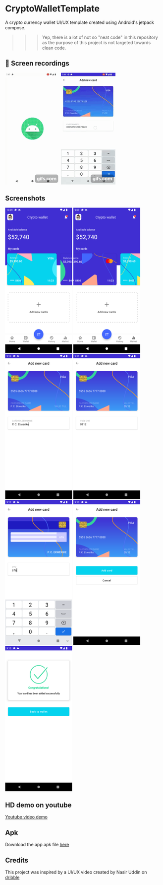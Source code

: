 # CryptoWalletTemplate
A crypto currency wallet UI/UX template created using Android's jetpack compose.

>>>Yep, there is a lot of not so "neat code" in this repository as the purpose of this project is not targeted towards clean code.

## 🎥 Screen recordings
![demo](./crypto.gif) ![demotwo](./crypto2.gif)

## Screenshots 
<img src="https://github.com/Pekwerike/CryptoWalletTemplate/blob/master/crypto9.png" width="216" height="468"> <img src="https://github.com/Pekwerike/CryptoWalletTemplate/blob/master/crypto1.png" width="216" height="468">   <img src="https://github.com/Pekwerike/CryptoWalletTemplate/blob/master/crypto2.png" width="216" height="468">
<img src="https://github.com/Pekwerike/CryptoWalletTemplate/blob/master/crypto3.png" width="216" height="468">   <img src="https://github.com/Pekwerike/CryptoWalletTemplate/blob/master/crypto5.png" width="216" height="468">
<img src="https://github.com/Pekwerike/CryptoWalletTemplate/blob/master/crypto6.png" width="216" height="468">   <img src="https://github.com/Pekwerike/CryptoWalletTemplate/blob/master/crypto7.png" width="216" height="468">

## HD demo on youtube
[Youtube video demo](https://youtu.be/9YgSU6bqmWw)

## Apk 
Download the app apk file [here](https://github.com/Pekwerike/CryptoWalletTemplate/raw/master/app-debug.apk)

## Credits
This project was inspired by a UI/UX video created by Nasir Uddin on [dribble](https://dribbble.com/shots/16764349-Crypto-Wallet-Add-New-Card)

